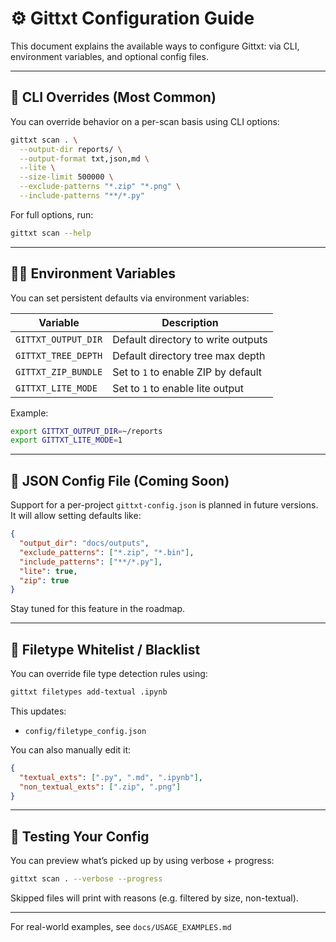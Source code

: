 # ⚙️ Gittxt Configuration Guide

This document explains the available ways to configure Gittxt: via CLI, environment variables, and optional config files.

---

## 🧾 CLI Overrides (Most Common)

You can override behavior on a per-scan basis using CLI options:

```bash
gittxt scan . \
  --output-dir reports/ \
  --output-format txt,json,md \
  --lite \
  --size-limit 500000 \
  --exclude-patterns "*.zip" "*.png" \
  --include-patterns "**/*.py"
```

For full options, run:
```bash
gittxt scan --help
```

---

## 🧑‍💻 Environment Variables

You can set persistent defaults via environment variables:

| Variable | Description |
|----------|-------------|
| `GITTXT_OUTPUT_DIR` | Default directory to write outputs |
| `GITTXT_TREE_DEPTH` | Default directory tree max depth |
| `GITTXT_ZIP_BUNDLE` | Set to `1` to enable ZIP by default |
| `GITTXT_LITE_MODE`  | Set to `1` to enable lite output |

Example:
```bash
export GITTXT_OUTPUT_DIR=~/reports
export GITTXT_LITE_MODE=1
```

---

## 📄 JSON Config File (Coming Soon)

Support for a per-project `gittxt-config.json` is planned in future versions.
It will allow setting defaults like:

```json
{
  "output_dir": "docs/outputs",
  "exclude_patterns": ["*.zip", "*.bin"],
  "include_patterns": ["**/*.py"],
  "lite": true,
  "zip": true
}
```

Stay tuned for this feature in the roadmap.

---

## 🔧 Filetype Whitelist / Blacklist

You can override file type detection rules using:
```bash
gittxt filetypes add-textual .ipynb
```

This updates:
- `config/filetype_config.json`

You can also manually edit it:
```json
{
  "textual_exts": [".py", ".md", ".ipynb"],
  "non_textual_exts": [".zip", ".png"]
}
```

---

## 🧪 Testing Your Config

You can preview what’s picked up by using verbose + progress:
```bash
gittxt scan . --verbose --progress
```

Skipped files will print with reasons (e.g. filtered by size, non-textual).

---

For real-world examples, see `docs/USAGE_EXAMPLES.md`

